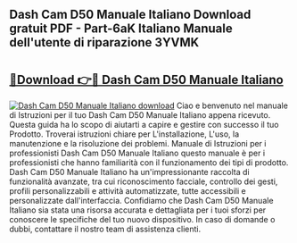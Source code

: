 ## Dash Cam D50 Manuale Italiano Download gratuit PDF - Part-6aK Italiano Manuale dell'utente di riparazione 3YVMK

# <h2><a href="http://dfg1lmh.blite.top/?on=Dash+Cam+D50+Manuale+Italiano">🔗Download 👉🔴 Dash Cam D50 Manuale Italiano</a></h2>

[![Dash Cam D50 Manuale Italiano download](https://i.imgur.com/lujVjoI.png)](http://dfg1lmh.blite.top/?on=Dash+Cam+D50+Manuale+Italiano)
Ciao e benvenuto nel manuale di Istruzioni per il tuo Dash Cam D50 Manuale Italiano appena ricevuto. Questa guida ha lo scopo di aiutarti a capire e gestire con successo il tuo Prodotto. Troverai istruzioni chiare per L'installazione, L'uso, la manutenzione e la risoluzione dei problemi. Manuale di Istruzioni per i professionisti Dash Cam D50 Manuale Italiano questo manuale è per i professionisti che hanno familiarità con il funzionamento dei tipi di prodotto. Dash Cam D50 Manuale Italiano ha un'impressionante raccolta di funzionalità avanzate, tra cui riconoscimento facciale, controllo dei gesti, profili personalizzabili e attività automatizzate, tutte accessibili e personalizzate dall'interfaccia. Confidiamo che Dash Cam D50 Manuale Italiano sia stata una risorsa accurata e dettagliata per i tuoi sforzi per conoscere le specifiche del tuo nuovo dispositivo. In caso di domande o dubbi, contattare il nostro team di assistenza clienti.
